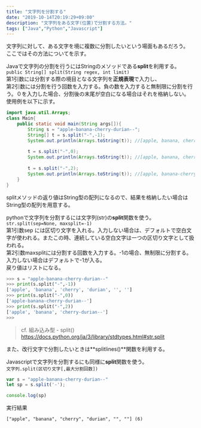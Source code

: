 ```yaml
---
title: "文字列を分割する"
date: "2019-10-14T20:19:29+09:00"
description: "文字列をある文字(位置)で分割する方法。"
tags: ["Java","Python","Javascript"]
---
```


文字列に対して、ある文字を境に複数に分割したいという場面もあるだろう。
ここではその方法についてを示す。

<div class="note_content_by_programming_language" id="note_content_Java">

Javaで文字列の分割を行うにはStringのメソッドである**split**を利用する。  
`public String[] split(String regex, int limit)`  
第1引数には分割する際の境目となる文字列を**正規表現**で入力し、  
第2引数には分割を行う回数を入力する。負の数を入力すると無制限に分割を行う。０を入力した場合、分割後の末尾が空白になる場合はそれを格納しない。  
使用例を以下に示す。

```java
import java.util.Arrays;
class Main{
    public static void main(String args[]){
        String s = "apple-banana-cherry-durian--";
        String[] t = s.split("-",-1);
        System.out.println(Arrays.toString(t)); //[apple, banana, cherry, durian, , ]
  
        t = s.split("-",0);
        System.out.println(Arrays.toString(t)); //[apple, banana, cherry, durian]
  
        t = s.split("-",2);
        System.out.println(Arrays.toString(t)); //[apple, banana-cherry-durian--]
    }
}
```

splitメソッドの返り値はString型の配列になるので、結果を格納したい場合はString型の配列を用意する。

</div>
<div class="note_content_by_programming_language" id="note_content_Python">

pythonで文字列を分割するには文字列(str)の**split**関数を使う。   
`str.split(sep=None, maxsplit=-1)`   
第1引数sep には区切り文字を入れる。入力しない場合は、デフォルトで空白文字が使われる。またこの時、連続している空白文字は一つの区切り文字として扱われる。  
第2引数maxsplitには分割する回数を入力する。-1の場合、無制限に分割する。入力しない場合はデフォルトで-1が入る。  
戻り値はリストになる。

```python
>>> s = "apple-banana-cherry-durian--"
>>> print(s.split("-",-1))
['apple', 'banana', 'cherry', 'durian', '', '']
>>> print(s.split("-",0))
['apple-banana-cherry-durian--']
>>> print(s.split("-",2))
['apple', 'banana', 'cherry-durian--']
>>>
```

> cf. 組み込み型 - split() 
> https://docs.python.org/ja/3/library/stdtypes.html#str.split

また、改行文字で分割したいときは**splitlines()**関数を利用する。

</div>
<div class="note_content_by_programming_language" id="note_content_Javascript">

Javascriptで文字列を分割するにも同様に**split**関数を使う。   
`文字列.split(区切り文字[,最大分割回数])`   


```javascript
var s = "apple-banana-cherry-durian--"
let sp = s.split('-');

console.log(sp)
```

実行結果

```
["apple", "banana", "cherry", "durian", "", ""] (6)
```

</div>

